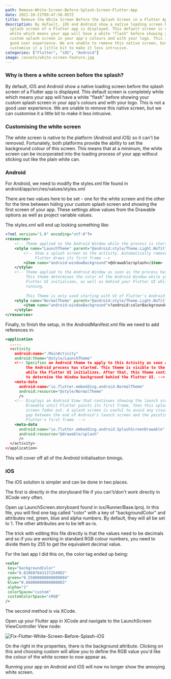 ```yaml
---
path: Remove-White-Screen-Before-Splash-Screen-Flutter-App
date: 2021-10-21T09:47:50.057Z
title: Remove the White Screen Before the Splash Screen in a Flutter App
description: By default, iOS and Android show a native loading screen before the
  splash screen of a Flutter app is displayed. This default screen is completely
  white which means your app will have a white "flash" before showing your
  custom splash screen in your app's colours and with your logo. This is not a
  good user experience. We are unable to remove this native screen, but we can
  customise it a little bit to make it less intrusive.
categories: ["Flutter", "iOS", "Android"]
image: /assets/white-screen-feature.jpg
---
```

### Why is there a white screen before the splash?

By default, iOS and Android show a native loading screen before the splash screen of a Flutter app is displayed. This default screen is completely white which means your app will have a white "flash" before showing your custom splash screen in your app's colours and with your logo. This is not a good user experience. We are unable to remove this native screen, but we can customise it a little bit to make it less intrusive.

### Customising the white screen

The white screen is native to the platform (Android and iOS) so it can't be removed. Fortunately, both platforms provide the ability to set the background colour of this screen. This means that at a minimum, the white screen can be incorporated into the loading process of your app without sticking out like the plain white can.

### Android

For Android, we need to modify the styles.xml file found in android/app/src/res/values/styles.xml

There are two values here to be set - one for the white screen and the other for the time between hiding your custom splash screen and showing the first screen of your app. These settings allow values from the Drawable options as well as project variable values.

The styles.xml will end up looking something like:

```xml
<?xml version="1.0" encoding="utf-8"?>
<resources>
    <!-- Theme applied to the Android Window while the process is starting when the OS's Dark Mode setting is off -->
    <style name="LaunchTheme" parent="@android:style/Theme.Light.NoTitleBar">
        <!-- Show a splash screen on the activity. Automatically removed when
             Flutter draws its first frame -->
        <item name="android:windowBackground">@drawable/splash</item>
    </style>
    <!-- Theme applied to the Android Window as soon as the process has started.
         This theme determines the color of the Android Window while your
         Flutter UI initializes, as well as behind your Flutter UI while its
         running.
         
         This Theme is only used starting with V2 of Flutter's Android embedding. -->
    <style name="NormalTheme" parent="@android:style/Theme.Light.NoTitleBar">
        <item name="android:windowBackground">?android:colorBackground</item>
    </style>
</resources>
```

Finally, to finish the setup, in the AndroidManifest.xml file we need to add references in:

```xml
<application
  .....
  <activity
    android:name=".MainActivity"
    android:theme="@style/LaunchTheme"
    <!-- Specifies an Android theme to apply to this Activity as soon as
         the Android process has started. This theme is visible to the user
         while the Flutter UI initializes. After that, this theme continues
         to determine the Window background behind the Flutter UI. -->
    <meta-data
      android:name="io.flutter.embedding.android.NormalTheme"
      android:resource="@style/NormalTheme"
      />
    <!-- Displays an Android View that continues showing the launch screen
         Drawable until Flutter paints its first frame, then this splash
         screen fades out. A splash screen is useful to avoid any visual
         gap between the end of Android's launch screen and the painting of
         Flutter's first frame. -->
    <meta-data
      android:name="io.flutter.embedding.android.SplashScreenDrawable"
      android:resource="@drawable/splash"
      />
  </activity>
</application>
```

This will cover off all of the Android initialisation timings.

### iOS

The iOS solution is simpler and can be done in two places.

The first is directly in the storyboard file if you can't/don't work directly in XCode very often.

Open up LaunchScreen.storyboard found in ios/Runner/Base.Iproj. In this file, you will find one tag called "color" with a key of "backgroundColor" and attributes red, green, blue and alpha numbers. By default, they will all be set to 1. The other attributes are to be left as-is.

The trick with editing this file directly is that the values need to be decimals and so if you are working in standard RGB colour numbers, you need to divide them by 255 to get the equivalent decimal value.

For the last app I did this on, the color tag ended up being:

```xml
<color 
 key="backgroundColor" 
 red="0.019607843137254902" 
 green="0.55000000000000004" 
 blue="0.66000000000000003" 
 alpha="1" 
 colorSpace="custom" 
 customColorSpace="sRGB"
/>
```

The second method is via XCode.

Open up your Flutter app in XCode and navigate to the LaunchScreen ViewController View node:

![Fix-Flutter-White-Screen-Before-Splash-iOS](/assets/screen-shot-2021-10-21-at-9.18.04-pm.png "Fix-Flutter-White-Screen-Before-Splash-iOS")

On the right in the properties, there is the background attribute. Clicking on this and choosing custom will allow you to define the RGB value you'd like the colour of the white screen to now appear as.

Running your app on Android and iOS will now no longer show the annoying white screen.